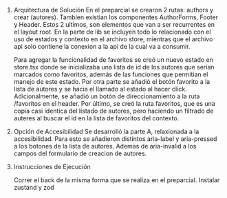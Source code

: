 1. Arquitectura de Solución
    En el preparcial se crearon 2 rutas: authors y crear (autores). Tambien existian los componentes AuthorForms, Footer y Header. Estos 2 ultimos, son elementos que van a ser recurrentes en el layout root. En la parte de lib se incluyen todo lo relacionado con el uso de estados y contexto en el archivo store, mientras que el archivo api solo contiene la conexion a la api de la cual va a consumir.

    Para agregar la funcionalidad de favoritos se creó un nuevo estado en store.tsx donde se inicializaba una lista de id de los autores que serían marcados como favoritos, además de las funciones que permitian el manejo de este estado. Por otra parte se añadió el botón favorito a la lista de autores y se hacia el llamado al estado al hacer click. Adicionalmente, se añadió un botón de direccionamiento a la ruta /favoritos en el header. Por último, se creó la ruta favoritos, que es una copia casi identica del listado de autores, pero haciendo un filtrado de auteres al buscar el id en la lista de favoritos del contexto.

2. Opción de Accesibilidad
    Se desarrolló la parte A, relaxionada a la accesibilidad. Para esto se añadieron distintos aria-label y aria-pressed a los botones de la lista de autores. Ademas de aria-invalid a los campos del formulario de creacion de autores.

3. Instrucciones de Ejecución

    Correr el back de la misma forma que se realiza en el preparcial.
    Instalar zustand y zod
